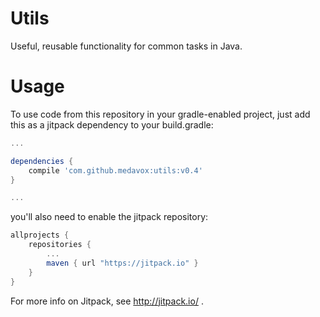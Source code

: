 # Utils
Useful, reusable functionality for common tasks in Java.

# Usage

To use code from this repository in your gradle-enabled project, just add this as a jitpack dependency to your build.gradle:

```gradle
...

dependencies {
    compile 'com.github.medavox:utils:v0.4'
}

...
```

you'll also need to enable the jitpack repository:

```gradle
allprojects {
    repositories {
        ...
        maven { url "https://jitpack.io" }
    }
}
```

For more info on Jitpack, see <http://jitpack.io/> .
